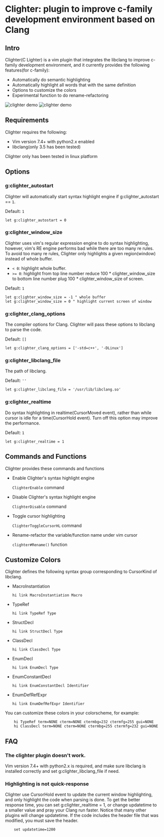 # Clighter: plugin to improve c-family development environment based on Clang

## Intro

Clighter(C Lighter) is a vim plugin that integrates the libclang to improve c-family development environment,
and it currently provides the following features(for c-family):

* Automatically do semantic highlighting
* Automatically highlight all words that with the same definition
* Options to customize the colors
* Experimental function to do rename-refactoring

![clighter demo](http://goo.gl/ivfipF "Enable Clighter")
![clighter demo](http://goo.gl/zq2Epq "Disable Clighter")

## Requirements

Clighter requires the following:

* Vim version 7.4+ with python2.x enabled
* libclang(only 3.5 has been tested)

Clighter only has been tested in linux platform

## Options

### g:clighter_autostart
Clighter will automatically start syntax highlight engine if g:clighter_autostart == `1`.

Default: `1`
```vim
let g:clighter_autostart = 0
```

### g:clighter_window_size

Clighter uses vim's regular expression engine to do syntax highlighting,
however, vim's RE engine performs bad while there are too many re rules. To avoid too many re rules,
Clighter only highlights a given region(window) instead of whole buffer.
	
* `< 0`: highlight whole buffer.
* `>= 0`: highlight from top line number reduce 100 * clighter_window_size to bottom line number plug 100 * clighter_window_size of screen.

Default: `1`
```vim
let g:clighter_window_size = -1 " whole buffer
let g:clighter_window_size = 0 " highlight current screen of window
```

### g:clighter_clang_options

The compiler options for Clang. Clighter will pass these options to libclang
to parse the code.

Default: `[]`
```vim
let g:clighter_clang_options = ['-std=c++', '-DLinux']
```

### g:clighter_libclang_file

The path of libclang.

Default: `''`
```vim
let g:clighter_libclang_file = '/usr/lib/libclang.so'
```
### g:clighter_realtime

Do syntax highlighting in realtime(CursorMoved event), rather than while cursor is
idle for a time(CursorHold event). Turn off this option may improve the performance.

Default: `1`
```vim
let g:clighter_realtime = 1
```

## Commands and Functions

Clighter provides these commands and functions

* Enable Clighter's syntax highlight engine

	`ClighterEnable` command

* Disable Clighter's syntax highlight engine

	`ClighterDisable` command

* Toggle cursor highlighting

	`ClighterToggleCursorHL` command

* Rename-refactor the variable/function name under vim cursor

	`clighter#Rename()` function


## Customize Colors

Clighter defines the following syntax group corresponding to CursorKind of libclang.

* MacroInstantiation
	```vim
	hi link MacroInstantiation Macro
	```

* TypeRef
	```vim
	hi link TypeRef Type
	```

* StructDecl
	```vim
	hi link StructDecl Type
	```

* ClassDecl
	```vim
	hi link ClassDecl Type
	```

* EnumDecl
	```vim
	hi link EnumDecl Type
	```

* EnumConstantDecl
	```vim
	hi link EnumConstantDecl Identifier
	```

* EnumDefRefExpr
	```vim
	hi link EnumDefRefExpr Identifier
	```

You can customize these colors in your colorscheme, for example:
```vim
	hi TypeRef term=NONE cterm=NONE ctermbg=232 ctermfg=255 gui=NONE
	hi ClassDecl term=NONE cterm=NONE ctermbg=255 ctermfg=232 gui=NONE
```


## FAQ

### The clighter plugin doesn't work.
Vim version 7.4+ with python2.x is required, and make sure libclang is installed
correctly and set g:clighter_libclang_file if need.

### Highlighting is not quick-response
Clighter use CursorHold event to update the current window highlighting,
and only highlight the code when parsing is done. To get the better response
time, you can set g:clighter_realtime = 1, or change updatetime to a smaller
value and pray your Clang run faster. Notice that many other plugins will
change updatetime. If the code includes the header file that was modified,
you must save the header.
```vim
	set updatetime=1200
```
[1]: http://goo.gl/ncGLYC
[2]: http://goo.gl/4QCv6O
